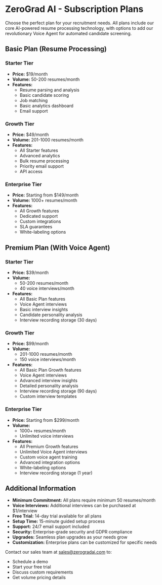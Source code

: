 # ZeroGrad AI - Subscription Plans

Choose the perfect plan for your recruitment needs. All plans include our core AI-powered resume processing technology, with options to add our revolutionary Voice Agent for automated candidate screening.

## Basic Plan (Resume Processing)

### Starter Tier
- **Price:** $19/month
- **Volume:** 50-200 resumes/month
- **Features:**
  - Resume parsing and analysis
  - Basic candidate scoring
  - Job matching
  - Basic analytics dashboard
  - Email support

### Growth Tier
- **Price:** $49/month
- **Volume:** 201-1000 resumes/month
- **Features:**
  - All Starter features
  - Advanced analytics
  - Bulk resume processing
  - Priority email support
  - API access

### Enterprise Tier
- **Price:** Starting from $149/month
- **Volume:** 1000+ resumes/month
- **Features:**
  - All Growth features
  - Dedicated support
  - Custom integrations
  - SLA guarantees
  - White-labeling options

## Premium Plan (With Voice Agent)

### Starter Tier
- **Price:** $39/month
- **Volume:** 
  - 50-200 resumes/month
  - 40 voice interviews/month
- **Features:**
  - All Basic Plan features
  - Voice Agent interviews
  - Basic interview insights
  - Candidate personality analysis
  - Interview recording storage (30 days)

### Growth Tier
- **Price:** $99/month
- **Volume:**
  - 201-1000 resumes/month
  - 150 voice interviews/month
- **Features:**
  - All Basic Plan Growth features
  - Voice Agent interviews
  - Advanced interview insights
  - Detailed personality analysis
  - Interview recording storage (90 days)
  - Custom interview templates

### Enterprise Tier
- **Price:** Starting from $299/month
- **Volume:**
  - 1000+ resumes/month
  - Unlimited voice interviews
- **Features:**
  - All Premium Growth features
  - Unlimited Voice Agent interviews
  - Custom voice agent training
  - Advanced integration options
  - White-labeling options
  - Interview recording storage (1 year)

## Additional Information

- **Minimum Commitment:** All plans require minimum 50 resumes/month
- **Voice Interviews:** Additional interviews can be purchased at $1/interview
- **Free Trial:** 14-day trial available for all plans
- **Setup Time:** 15-minute guided setup process
- **Support:** 24/7 email support included
- **Security:** Enterprise-grade security and GDPR compliance
- **Upgrades:** Seamless plan upgrades as your needs grow
- **Customization:** Enterprise plans can be customized for specific needs

Contact our sales team at sales@zerogradai.com to:
- Schedule a demo
- Start your free trial
- Discuss custom requirements
- Get volume pricing details 